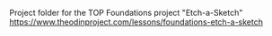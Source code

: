 Project folder for the TOP Foundations project "Etch-a-Sketch"
https://www.theodinproject.com/lessons/foundations-etch-a-sketch